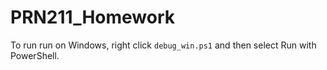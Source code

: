 # PRN211_Homework

To run run on Windows, right click `debug_win.ps1` and then select Run with PowerShell.
